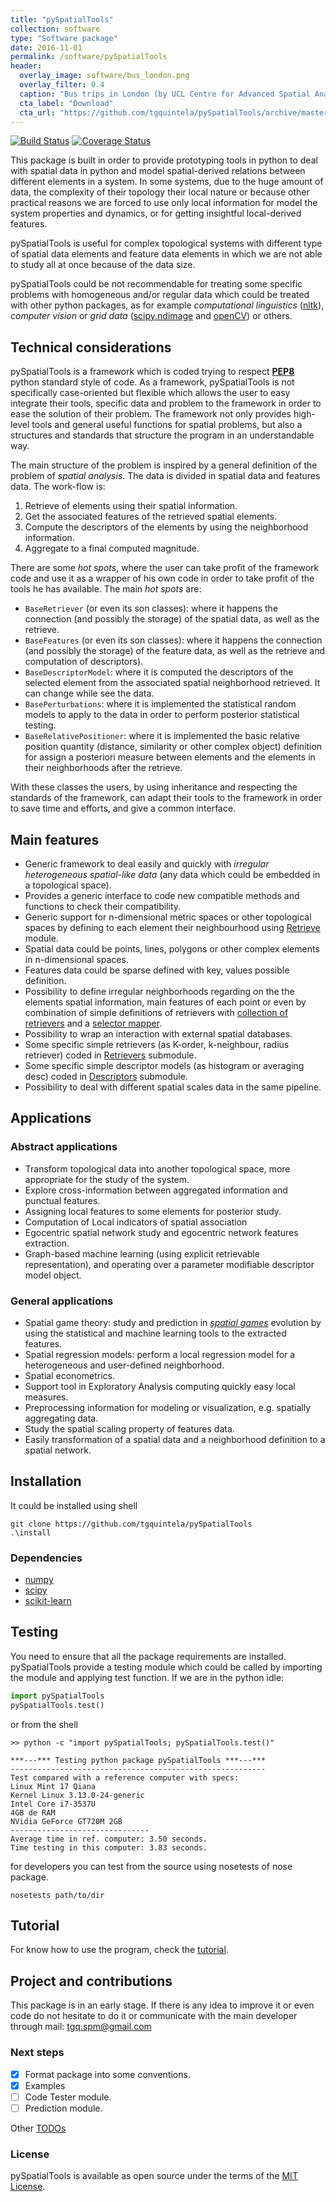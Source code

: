 ```yaml
---
title: "pySpatialTools"
collection: software
type: "Software package"
date: 2016-11-01
permalink: /software/pySpatialTools
header:
  overlay_image: software/bus_london.png
  overlay_filter: 0.4
  caption: "Bus trips in London (by UCL Centre for Advanced Spatial Analysis)"
  cta_label: "Download"
  cta_url: "https://github.com/tgquintela/pySpatialTools/archive/master.zip"
---
```


[![Build Status](https://travis-ci.org/tgquintela/pySpatialTools.svg?branch=master)](https://travis-ci.org/tgquintela/pySpatialTools)
[![Coverage Status](https://coveralls.io/repos/github/tgquintela/pySpatialTools/badge.svg?branch=master)](https://coveralls.io/github/tgquintela/pySpatialTools?branch=master)


This package is built in order to provide prototyping tools in python to deal with spatial data in python and model spatial-derived relations between different elements in a system.
In some systems, due to the huge amount of data, the complexity of their topology their local nature or because other practical reasons we are forced to use only local information for model the system properties and dynamics, or for getting insightful local-derived features.

pySpatialTools is useful for complex topological systems with different type of spatial data elements and feature data elements in which we are not able to study all at once because of the data size.

pySpatialTools could be not recommendable for treating some specific problems with homogeneous and/or regular data which could be treated with other python packages, as for example *computational linguistics* ([nltk](http://www.nltk.org/)), *computer vision* or *grid data* ([scipy.ndimage](http://docs.scipy.org/doc/scipy/reference/ndimage.html) and [openCV](https://opencv-python-tutroals.readthedocs.org/en/latest/#)) or others.


## Technical considerations
pySpatialTools is a framework which is coded trying to respect [**PEP8**](https://www.python.org/dev/peps/pep-0008/) python standard style of code.
As a framework, pySpatialTools is not specifically case-oriented but flexible which allows the user to easy integrate their tools, specific data and problem to the framework in order to ease the solution of their problem. The framework not only provides high-level tools and general useful functions for spatial problems, but also a structures and standards that structure the program in an understandable way.

The main structure of the problem is inspired by a general definition of the problem of *spatial analysis*. The data is divided in spatial data and features data. The work-flow is:

1. Retrieve of elements using their spatial information.
2. Get the associated features of the retrieved spatial elements.
3. Compute the descriptors of the elements by using the neighborhood information.
4. Aggregate to a final computed magnitude.

There are some *hot spots*, where the user can take profit of the framework code and use it as a wrapper of his own code in order to take profit of the tools he has available. The main *hot spots* are:
* `BaseRetriever` (or even its son classes): where it happens the connection (and possibly the storage) of the spatial data, as well as the retrieve.
* `BaseFeatures` (or even its son classes): where it happens the connection (and possibly the storage) of the feature data, as well as the retrieve and computation of descriptors).
* `BaseDescriptorModel`: where it is computed the descriptors of the selected element from the associated spatial neighborhood retrieved. It can change while see the data.
* `BasePerturbations`: where it is implemented the statistical random models to apply to the data in order to perform posterior statistical testing.
* `BaseRelativePositioner`: where it is implemented the basic relative position quantity (distance, similarity or other complex object) definition for assign a posteriori measure between elements and the elements in their neighborhoods after the retrieve. 

With these classes the users, by using inheritance and respecting the standards of the framework, can adapt their tools to the framework in order to save time and efforts, and give a common interface.


## Main features
* Generic framework to deal easily and quickly with *irregular heterogeneous spatial-like data* (any data which could be embedded in a topological space).
* Provides a generic interface to code new compatible methods and functions to check their compatibility.
* Generic support for n-dimensional metric spaces or other topological spaces by defining to each element their neighbourhood using [Retrieve](https://github.com/tgquintela/pySpatialTools/blob/master/pySpatialTools/Retrieve) module.
* Spatial data could be points, lines, polygons or other complex elements in n-dimensional spaces.
* Features data could be sparse defined with key, values possible definition.
* Possibility to define irregular neighborhoods regarding on the the elements spatial information, main features of each point or even by combination of simple definitions of retrievers with [collection of retrievers](https://github.com/tgquintela/pySpatialTools/blob/master/pySpatialTools/Retrieve/collectionretrievers.py) and a [selector mapper](https://github.com/tgquintela/pySpatialTools/blob/master/pySpatialTools/utils/selectors/spdesc_mapper.py).
* Possibility to wrap an interaction with external spatial databases.
* Some specific simple retrievers (as K-order, k-neighbour, radius retriever) coded in [Retrievers](https://github.com/tgquintela/pySpatialTools/blob/master/pySpatialTools/Retrieve/retrievers.py) submodule.
* Some specific simple descriptor models (as histogram or averaging desc) coded in [Descriptors](https://github.com/tgquintela/pySpatialTools/blob/master/pySpatialTools/Feature_engineering/Descriptors) submodule.
* Possibility to deal with different spatial scales data in the same pipeline.

## Applications

### Abstract applications
* Transform topological data into another topological space, more appropriate for the study of the system.
* Explore cross-information between aggregated information and punctual features.
* Assigning local features to some elements for posterior study.
* Computation of Local indicators of spatial association
* Egocentric spatial network study and egocentric network features extraction.
* Graph-based machine learning (using explicit retrievable representation), and operating over a parameter modifiable descriptor model object.

### General applications
* Spatial game theory: study and prediction in [*spatial games*]() evolution by using the statistical and machine learning tools to the extracted features.
* Spatial regression models: perform a local regression model for a heterogeneous and user-defined neighborhood.
* Spatial econometrics.
* Support tool in Exploratory Analysis computing quickly easy local measures.
* Preprocessing information for modeling or visualization, e.g. spatially aggregating data.
* Study the spatial scaling property of features data.
* Easily transformation of a spatial data and a neighborhood definition to a spatial network.

## Installation

It could be installed using shell
```shell
git clone https://github.com/tgquintela/pySpatialTools
.\install
```

### Dependencies
* [numpy](http://www.numpy.org/)
* [scipy](https://www.scipy.org/)
* [scikit-learn](http://scikit-learn.org/stable/)


## Testing

You need to ensure that all the package requirements are installed. pySpatialTools provide a testing module which could be called by importing the module and applying test function.
If we are in the python idle:

```python
import pySpatialTools
pySpatialTools.test()
```
or from the shell
```shell
>> python -c "import pySpatialTools; pySpatialTools.test()"

***---*** Testing python package pySpatialTools ***---***
---------------------------------------------------------
Test compared with a reference computer with specs:
Linux Mint 17 Qiana
Kernel Linux 3.13.0-24-generic
Intel Core i7-3537U
4GB de RAM
NVidia GeForce GT720M 2GB
-------------------------------
Average time in ref. computer: 3.50 seconds.
Time testing in this computer: 3.83 seconds.

```

for developers you can test from the source using nosetests of nose package.

```shell
nosetests path/to/dir
```

## Tutorial
For know how to use the program, check the [tutorial](https://github.com/tgquintela/pySpatialTools/blob/master/pySpatialTools/TUTORIAL.md).

## Project and contributions
This package is in an early stage. If there is any idea to improve it or even code do not hesitate to do it or communicate with the main developer through mail:
tgq.spm@gmail.com


### Next steps
- [x] Format package into some conventions.
- [x] Examples
- [ ] Code Tester module.
- [ ] Prediction module.

Other [TODOs](https://github.com/tgquintela/pySpatialTools/blob/master/TODO.md)

### License
pySpatialTools is available as open source under the terms of the [MIT License](https://github.com/tgquintela/pySpatialTools/blob/master/LICENSE).



